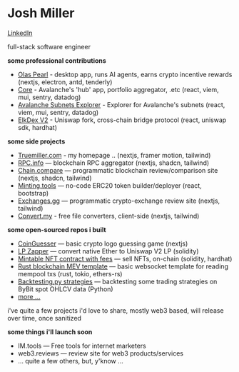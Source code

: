 # Josh Miller
[LinkedIn](https://linkedin.com/in/truemiller)

full-stack software engineer

**some professional contributions**

- [Olas Pearl](https://olas.network/operate) - desktop app, runs AI agents, earns crypto incentive rewards (nextjs, electron, antd, tenderly)
- [Core](https://core.app) - Avalanche's 'hub' app, portfolio aggregator, .etc (react, viem, mui, sentry, datadog)
- [Avalanche Subnets Explorer](https://subnets.avax.network/) - Explorer for Avalanche's subnets (react, viem, mui, sentry, datadog)
- [ElkDex V2](https://elk.finance) - Uniswap fork, cross-chain bridge protocol (react, uniswap sdk, hardhat)

**some side projects**

- [Truemiller.com](https://truemiller.com) - my homepage .. (nextjs, framer motion, tailwind)
- [RPC.info](https://rpc.info) — blockchain RPC aggregator (nextjs, shadcn, tailwind)
- [Chain.compare](https://chain.compare) — programmatic blockchain review/comparison site (nextjs, shadcn, tailwind)
- [Minting.tools](https://minting.tools) — no-code ERC20 token builder/deployer (react, bootstrap)
- [Exchanges.gg](https://exchanges.gg) — programmatic crypto-exchange review site (nextjs, tailwind)
- [Convert.my](https://convert.my) - free file converters, client-side (nextjs, tailwind)

**some open-sourced repos i built**

- [CoinGuesser](https://github.com/truemiller//coinguesser) — basic crypto logo guessing game (nextjs)
- [LP Zapper](https://github.com/truemiller//lp-zapper) — convert native Ether to Uniswap V2 LP (solidity)
- [Mintable NFT contract with fees](https://github.com/truemiller/nft-contract-with-minting) — sell NFTs, on-chain (solidity, hardhat)
- [Rust blockchain MEV template](https://github.com/truemiller/rust-mev-template) — basic websocket template for reading mempool txs (rust, tokio, ethers-rs)
- [Backtesting.py strategies](https://github.com/truemiller/python-backtesting) — backtesting some trading strategies on ByBit spot OHLCV data (Python)
- [more ...](https://github.com/truemiller?page=1&tab=repositories)

i've quite a few projects i'd love to share, mostly web3 based, will release over time, once sanitized

**some things i'll launch soon**

- IM.tools — Free tools for internet marketers
- web3.reviews — review site for web3 products/services
- ... quite a few others, but, y'know ...

